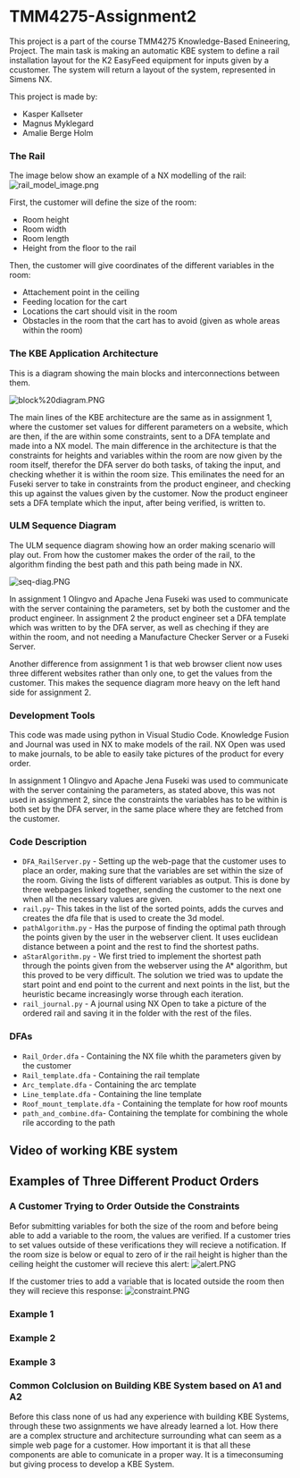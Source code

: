 # TMM4275-Assignment2

This project is a part of the course TMM4275 Knowledge-Based Enineering, Project. The main task is making an automatic KBE system to define a rail installation layout for the K2 EasyFeed equipment for inputs given by a ccustomer. The system will return a layout of the system, represented in Simens NX.  

This project is made by: 
* Kasper Kallseter
* Magnus Myklegard
* Amalie Berge Holm

### The Rail

The image below show an example of a NX modelling of the rail: 
![rail_model_image.png](https://github.com/amaliebholm/TMM4275-Assignment2/blob/main/Images/rail_model_image.png)

First, the customer will define the size of the room: 
* Room height 
* Room width 
* Room length 
* Height from the floor to the rail 

Then, the customer will give coordinates of the different variables in the room: 
* Attachement point in the ceiling
* Feeding location for the cart
* Locations the cart should visit in the room 
* Obstacles in the room that the cart has to avoid (given as whole areas within the room)

### The KBE Application Architecture

This is a diagram showing the main blocks and interconnections between them. 

![block%20diagram.PNG](https://github.com/amaliebholm/TMM4275-Assignment2/blob/main/Images/block%20diagram.PNG)

The main lines of the KBE architecture are the same as in assignment 1, where the customer set values for different parameters on a website, which are then, if the are within some constraints, sent to a DFA template and made into a NX model. The main difference in the architecture is that the constraints for heights and variables within the room are now given by the room itself, therefor the DFA server do both tasks, of taking the input, and checking whether it is within the room size. This emilinates the need for an Fuseki server to take in constraints from the product engineer, and checking this up against the values given by the customer. Now the product engineer sets a DFA template which the input, after being verified, is written to.

### ULM Sequence Diagram

The ULM sequence diagram showing how an order making scenario will play out. From how the customer makes the order of the rail, to the algorithm finding the best path and this path being made in NX. 

![seq-diag.PNG](https://github.com/amaliebholm/TMM4275-Assignment2/blob/main/Images/seq-diag.PNG)

In assignment 1 Olingvo and Apache Jena Fuseki was used to communicate with the server containing the parameters, set by both the customer and the product engineer. In assignment 2 the product engineer set a DFA template which was written to by the DFA server, as well as cheching if they are within the room, and not needing a Manufacture Checker Server or a Fuseki Server. 

Another difference from assignment 1 is that web browser client now uses three different websites rather than only one, to get the values from the customer. This makes the sequence diagram more heavy on the left hand side for assignment 2. 

### Development Tools

This code was made using python in Visual Studio Code. Knowledge Fusion and Journal was used in NX to make models of the rail. NX Open was used to make journals, to be able to easily take pictures of the product for every order. 

In assignment 1 Olingvo and Apache Jena Fuseki was used to communicate with the server containing the parameters, as stated above, this was not used in assignment 2, since the constraints the variables has to be within is both set by the DFA server, in the same place where they are fetched from the customer. 


### Code Description 

- `DFA_RailServer.py` - Setting up the web-page that the customer uses to place an order, making sure that the variables are set within the size of the room. Giving the lists of different variables as output. This is done by three webpages linked together, sending the customer to the next one when all the necessary values are given. 
- `rail.py`- This takes in the list of the sorted points, adds the curves and creates the dfa file that is used to create the 3d model. 
- `pathAlgorithm.py` - Has the purpose of finding the optimal path through the points given by the user in the webserver client. It uses euclidean distance between a point and the rest to find the shortest paths.
- `aStarAlgorithm.py` - We first tried to implement the shortest path through the points given from the webserver using the A* algorithm, but this proved to be very difficult. The solution we tried was to update the start point and end point to the current and next points in the list, but the heuristic became increasingly worse through each iteration.
- `rail_journal.py` - A journal using NX Open to take a picture of the ordered rail and saving it in the folder with the rest of the files. 

### DFAs
- `Rail_Order.dfa` - Containing the NX file whith the parameters given by the customer
- `Rail_template.dfa` - Containing the rail template 
- `Arc_template.dfa` - Containing the arc template
- `Line_template.dfa` - Containing the line template
- `Roof_mount_template.dfa` - Containing the template for how roof mounts
- `path_and_combine.dfa`- Containing the template for combining the whole rile according to the path 

## Video of working KBE system

## Examples of Three Different Product Orders  

### A Customer Trying to Order Outside the Constraints
Befor submitting variables for both the size of the room and before being able to add a variable to the room, the values are verified. If a customer tries to set values outside of these verifications they will recieve a notification. If the room size is below or equal to zero of ir the rail height is higher than the ceiling height the customer will recieve this alert: 
![alert.PNG](https://github.com/amaliebholm/TMM4275-Assignment2/blob/main/Images/alert.PNG)

If the customer tries to add a variable that is located outside the room then they will recieve this response:
![constraint.PNG](https://github.com/amaliebholm/TMM4275-Assignment2/blob/main/Images/constraint.PNG)

### Example 1 


### Example 2

### Example 3

### Common Colclusion on Building KBE System based on A1 and A2
Before this class none of us had any experience with building KBE Systems, through these two assignments we have already learned a lot. How there are a complex structure and architecture surrounding what can seem as a simple web page for a customer. How important it is that all these components are able to comunicate in a proper way. It is a timeconsuming but giving process to develop a KBE System.
